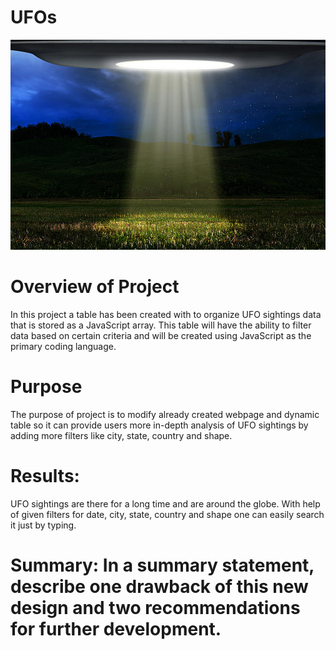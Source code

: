# UFOs

![git-hub](https://github.com/MonaElahi/UFOs/blob/f720c6205af0a810de302583371114523a2541af/Cover_img.jpg)



# Overview of Project

In this project a table has been created with to organize UFO sightings data that is stored as a JavaScript array. This table will have the ability to filter data based on certain criteria and will be created using JavaScript as the primary coding language.

# Purpose 

The purpose of project is to modify already created webpage and dynamic table so it can provide 
users more in-depth analysis of UFO sightings by adding more filters like city, state, country and shape. 



# Results:

UFO sightings are there for a long time and are around the globe. With help of given filters for 
date, city, state, country and shape one can easily search it just by typing. 


# Summary: In a summary statement, describe one drawback of this new design and two recommendations for further development.
